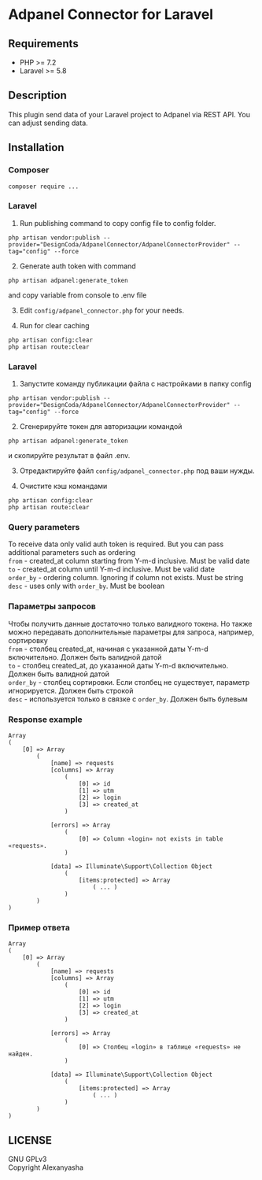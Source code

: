 # Adpanel Connector for Laravel

## Requirements
- PHP >= 7.2
- Laravel >= 5.8
 
## Description
This plugin send data of your Laravel project to Adpanel via REST API. You can adjust sending data.  


## Installation

### Composer
```
composer require ...
```

### Laravel

1. Run publishing command to copy config file to config folder.  
```  
php artisan vendor:publish --provider="DesignCoda/AdpanelConnector/AdpanelConnectorProvider" --tag="config" --force  
```  


2. Generate auth token with command  
```
php artisan adpanel:generate_token  
```  
and copy variable from console to .env file  


3. Edit `config/adpanel_connector.php` for your needs.  


4. Run for clear caching  
```
php artisan config:clear
php artisan route:clear
```


### Laravel

1. Запустите команду публикации файла с настройками в папку config  
```
php artisan vendor:publish --provider="DesignCoda/AdpanelConnector/AdpanelConnectorProvider" --tag="config" --force  
```

2. Сгенерируйте токен для авторизации командой  
```
php artisan adpanel:generate_token  
```
и скопируйте результат в файл .env.  


3. Отредактируйте файл `config/adpanel_connector.php` под ваши нужды.  


4. Очистите кэш командами
```
php artisan config:clear
php artisan route:clear
```


### Query parameters  
To receive data only valid auth token is required. But you can pass additional parameters such as ordering  
`from` - created_at column starting from Y-m-d inclusive. Must be valid date  
`to` - created_at column until Y-m-d inclusive. Must be valid date    
`order_by` - ordering column. Ignoring if column not exists. Must be string  
`desc` - uses only with `order_by`. Must be boolean  
  
### Параметры запросов  
Чтобы получить данные достаточно только валидного токена. Но также можно передавать дополнительные параметры для запроса, например, сортировку   
`from` - столбец created_at, начиная с указанной даты Y-m-d включительно. Должен быть валидной датой  
`to` - столбец created_at, до указанной даты Y-m-d включительно. Должен быть валидной датой  
`order_by` - столбец сортировки. Если столбец не существует, параметр игнорируется. Должен быть строкой  
`desc` - используется только в связке с `order_by`. Должен быть булевым  


### Response example  
```
Array
(
    [0] => Array
        (
            [name] => requests
            [columns] => Array
                (
                    [0] => id
                    [1] => utm
                    [2] => login
                    [3] => created_at
                )

            [errors] => Array
                (
                    [0] => Column «login» not exists in table «requests».
                )

            [data] => Illuminate\Support\Collection Object
                (
                    [items:protected] => Array
                        ( ... )
                )
        )
)        
```

### Пример ответа  
```
Array
(
    [0] => Array
        (
            [name] => requests
            [columns] => Array
                (
                    [0] => id
                    [1] => utm
                    [2] => login
                    [3] => created_at
                )

            [errors] => Array
                (
                    [0] => Столбец «login» в таблице «requests» не найден.
                )

            [data] => Illuminate\Support\Collection Object
                (
                    [items:protected] => Array
                        ( ... )
                )
        )
)        
```

## LICENSE
GNU GPLv3  
Copyright Alexanyasha